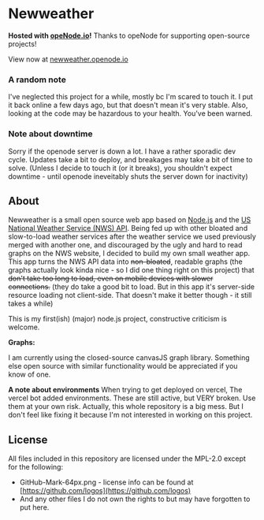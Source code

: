 # Newweather
**Hosted with [opeNode.io](https://www.openode.io)!** Thanks to opeNode for supporting open-source projects!

View now at [newweather.openode.io](https://newweather.openode.io/)

### A random note
I've neglected this project for a while, mostly bc I'm scared to touch it. I put it back online a few days ago, but that doesn't mean it's very stable. Also, looking at the code may be hazardous to your health. You've been warned.

### Note about downtime
Sorry if the openode server is down a lot. I have a rather sporadic dev cycle. Updates take a bit to deploy, and breakages may take a bit of time to solve.
(Unless I decide to touch it (or it breaks), you shouldn't expect downtime - until openode ineveitably shuts the server down for inactivity)

## About
Newweather is a small open source web app based on [Node.js](https://nodejs.org/en/) and the [US National Weather Service (NWS) API](https://www.weather.gov/documentation/services-web-api). Being fed up with other bloated and slow-to-load weather services after the weather service we used previously merged with another one, and discouraged by the ugly and hard to read graphs on the NWS website, I decided to build my own small weather app. This app turns the NWS API data into ~~non-bloated~~, readable graphs (the graphs actually look kinda nice - so I did one thing right on this project) that ~~don't take too long to load, even on mobile devices with slower connections.~~ (they do take a good bit to load. But in this app it's server-side resource loading not client-side. That doesn't make it better though - it still takes a while)

This is my first(ish) (major) node.js project, constructive criticism is welcome.

**Graphs:**

I am currently using the closed-source canvasJS graph library.
Something else open source with similar functionality would be appreciated if you know of one.

**A note about environments**
When trying to get deployed on vercel, The vercel bot added environments. These are still active, but VERY broken. Use them at your own risk.
Actually, this whole repository is a big mess. But I don't feel like fixing it because I'm not interested in working on this project.

## License

All files included in this repository are licensed under the MPL-2.0 except for the following:

* GitHub-Mark-64px.png - license info can be found at [https://github.com/logos](https://github.com/logos)
* And any other files I do not own the rights to but may have forgotten to put here.
